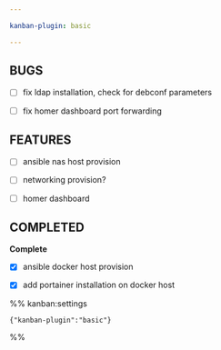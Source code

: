 ```yaml
---

kanban-plugin: basic

---
```


## BUGS

- [ ] fix ldap installation, check for debconf parameters
- [ ] fix homer dashboard port forwarding


## FEATURES

- [ ] ansible nas host provision
- [ ] networking provision?
- [ ] homer dashboard


## COMPLETED

**Complete**
- [x] ansible docker host provision
- [x] add portainer installation on docker host




%% kanban:settings
```
{"kanban-plugin":"basic"}
```
%%